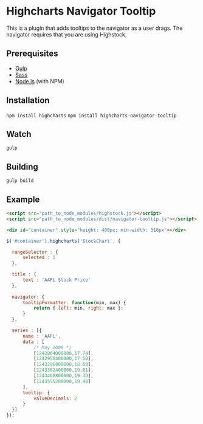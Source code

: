 # Highcharts Navigator Tooltip

This is a plugin that adds tooltips to the navigator as a user drags. The navigator requires that you are using Highstock.

## Prerequisites

* [Gulp](http://gulpjs.com/)
* [Sass](http://sass-lang.com/)
* [Node.js](http://nodejs.org/) (with NPM)

## Installation

`npm install highcharts`
`npm install highcharts-navigator-tooltip`

## Watch

`gulp`

## Building

`gulp build`

## Example

```html
<script src="path_to_node_modules/highstock.js"></script>
<script src="path_to_node_modules/dist/navigator-tooltip.js"></script>

<div id="container" style="height: 400px; min-width: 310px"></div> 
```

```javascript
$('#container').highcharts('StockChart', {

  rangeSelector : {
      selected : 1
  },

  title : {
      text : 'AAPL Stock Price'
  },
  
  navigator: {
      tooltipFormatter: function(min, max) {
          return { left: min, right: max };
      }
  },

  series : [{
      name : 'AAPL',
      data : [
          /* May 2009 */
          [1242864000000,17.74],
          [1242950400000,17.50],
          [1243296000000,18.68],
          [1243382400000,19.01],
          [1243468800000,19.30],
          [1243555200000,19.40]
      ],
      tooltip: {
          valueDecimals: 2
      }
  }]
});
```
